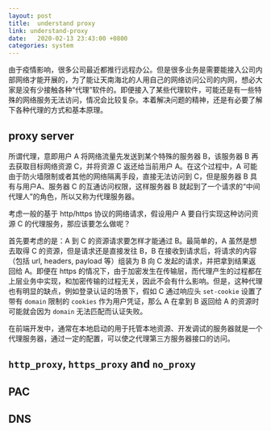 ```yaml
---
layout: post
title:  understand proxy
link: understand-proxy
date:   2020-02-13 23:43:00 +0800
categories: system
---
```


由于疫情影响，很多公司最近都推行远程办公。但是很多业务是需要能接入公司内部网络才能开展的，为了能让天南海北的人用自己的网络访问公司的内网，想必大家是没有少接触各种“代理”软件的。即便接入了某些代理软件，可能还是有一些特殊的网络服务无法访问，情况会比较复杂。本着解决问题的精神，还是有必要了解下各种代理的方式和基本原理。

## proxy server

所谓代理，意即用户 A 将网络流量先发送到某个特殊的服务器 B，该服务器 B 再去获取目标网络资源 C，并将资源 C 返还给当前用户 A。在这个过程中，A 可能由于防火墙限制或者其他的网络隔离手段，直接无法访问到 C，但是服务器 B 具有与用户A、服务器 C 的互通访问权限，这样服务器 B 就起到了一个请求的“中间代理人”的角色，所以又称为代理服务器。

考虑一般的基于 http/https 协议的网络请求，假设用户 A 要自行实现这种访问资源 C 的代理服务，那应该要怎么做呢？

首先要考虑的是：A 到 C 的资源请求要怎样才能通过 B。最简单的，A 虽然是想去取得 C 的资源，但是请求还是直接发往 B，B 在接收到请求后，将请求的内容（包括 url, headers, payload 等）组装为 B 向 C 发起的请求，并把拿到结果返回给 A。即便在 https 的情况下，由于加密发生在传输层，而代理产生的过程都在上层业务中实现，和加密传输的过程无关，因此不会有什么影响。但是，这种代理也有明显的缺点，例如登录认证的场景下，假如 C 通过响应头 `set-cookie` 设置了带有 `domain` 限制的 `cookies` 作为用户凭证，那么 A 在拿到 B 返回给 A 的资源时可能就会因为 `domain` 无法匹配而认证失败。

在前端开发中，通常在本地启动的用于托管本地资源、开发调试的服务器就是一个代理服务器，通过一定的配置，可以使之代理第三方服务器接口的访问。

## `http_proxy`, `https_proxy` and `no_proxy`

## PAC

## DNS
